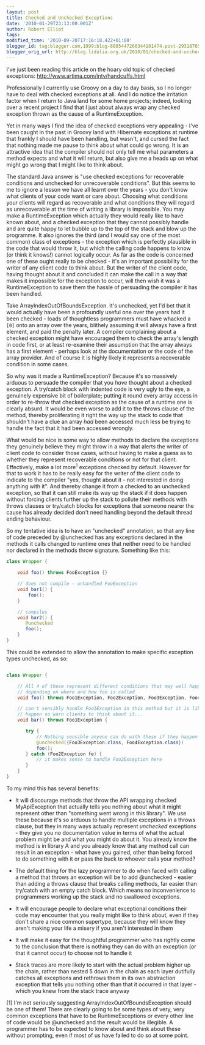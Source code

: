 ```yaml
---
layout: post
title: Checked and Unchecked Exceptions
date: '2010-01-29T23:13:00.001Z'
author: Robert Elliot
tags:
modified_time: '2010-09-20T17:16:18.422+01:00'
blogger_id: tag:blogger.com,1999:blog-8805447266344101474.post-2931876567607309453
blogger_orig_url: http://blog.lidalia.org.uk/2010/01/checked-and-unchecked-exceptions.html
---
```


I've just been reading this article on the hoary old topic of checked
exceptions: http://www.artima.com/intv/handcuffs.html

Professionally I currently use Groovy on a day to day basis, so I no longer have
to deal with checked exceptions at all. And I do notice the irritation factor
when I return to Java land for some home projects; indeed, looking over a recent
project I find that I just about always wrap any checked exception thrown as the
cause of a RuntimeException.

Yet in many ways I find the idea of checked exceptions very appealing - I've
been caught in the past in Groovy land with Hibernate exceptions at runtime that
frankly I should have been handling, but wasn't, and cursed the fact that
nothing made me pause to think about what could go wrong. It is an attractive
idea that the compiler should not only tell me what parameters a method expects
and what it will return, but also give me a heads up on what might go wrong that
I might like to think about.

The standard Java answer is "use checked exceptions for recoverable conditions
and unchecked for unrecoverable conditions". But this seems to me to ignore a
lesson we have all learnt over the years - you don't know what clients of your
code want or care about. Choosing what conditions your clients will regard as
recoverable and what conditions they will regard as unrecoverable at the time of
writing a library is impossible. You may make a RuntimeException which actually
they would really like to have known about, and a checked exception that they
cannot possibly handle and are quite happy to let bubble up to the top of the
stack and blow up the programme. It also ignores the third (and I would say one
of the most common) class of exceptions - the exception which is perfectly
plausible in the code that would throw it, but which the calling code happens to
know (or think it knows!) cannot logically occur. As far as the code is
concerned one of these ought really to be checked - it's an important
possibility for the writer of any client code to think about. But the writer of
the client code, having thought about it and concluded it can make the call in a
way that makes it impossible for the exception to occur, will then wish it was a
RuntimeException to save them the hassle of persuading the compiler it has been
handled.

Take ArrayIndexOutOfBoundsException. It's unchecked, yet I'd bet that it would
actually have been a profoundly useful one over the years had it been checked -
loads of thoughtless programmers must have whacked a `[0]` onto an array over
the years, blithely assuming it will always have a first element, and paid the
penalty later. A compiler complaining about a checked exception might have
encouraged them to check the array's length in code first, or at least
re-examine their assumption that the array always has a first element - perhaps
look at the documentation or the code of the array provider. And of course it is
highly likely it represents a recoverable condition in some cases.

So why was it made a RuntimeException? Because it's so massively arduous to
persuade the compiler that you _have_ thought about a checked exception. A
try/catch block with indented code is very ugly to the eye, a genuinely
expensive bit of boilerplate; putting it round every array access in order to
re-throw that checked exception as the cause of a runtime one is clearly absurd.
It would be even worse to add it to the throws clause of the method, thereby
proliferating it right the way up the stack to code that shouldn't have a clue
an array _had_ been accessed much less be trying to handle the fact that it
had been accessed wrongly.

What would be nice is some way to allow methods to declare the exceptions they
genuinely believe they might throw in a way that alerts the writer of client
code to consider those cases, without having to make a guess as to whether they
represent recoverable conditions or not for that client. Effectively, make a lot
more<sup>1</sup> exceptions checked by default. However for that to work it
has to be
really easy for the writer of the client code to indicate to the compiler "yes,
thought about it - not interested in doing anything with it". And thereby change
it from a checked to an unchecked exception, so that it can still make its way
up the stack if it does happen without forcing clients further up the stack to
pollute their methods with throws clauses or try/catch blocks for exceptions
that someone nearer the cause has already decided don't need handling beyond the
default thread ending behaviour.

So my tentative idea is to have an "unchecked" annotation, so that any line of
code preceded by @unchecked has any exceptions declared in the methods it calls
changed to runtime ones that neither need to be handled nor declared in the
methods throw signature. Something like this:
```java
class Wrapper {

    void foo() throws FooException {}

    // does not compile - unhandled FooException
    void bar1() {
        foo();
    }

    // compiles
    void bar2() {
       @unchecked
       foo();
    }
}
```

This could be extended to allow the annotation to make specific exception types
unchecked, as so:
```java

class Wrapper {

    // All 4 of these represent different conditions that may well happen
    // depending on where and how foo is called
    void foo() throws Foo1Exception, Foo2Exception, Foo3Exception, Foo4Exception {}

    // can't sensibly handle Foo1Exception in this method but it is likely to
    // happen so warn clients to think about it...
    void bar() throws Foo1Exception {

       try {
           // Nothing sensible anyone can do with these if they happen
           @unchecked({Foo3Exception.class, Foo4Exception.class})
           foo();
       } catch (Foo2Exception fe) {
           // it makes sense to handle Foo2Exception here
       }
    }
}
```

To my mind this has several benefits:
* It will discourage methods that throw the API wrapping checked MyApiException
  that actually tells you nothing about what it might represent other than
  "something went wrong in this library". We use these because it's so
  arduous to handle multiple exceptions in a throws clause, but they in many
  ways actually represent _unchecked_ exceptions - they give you no
  documentation value in terms of what the actual problem might be and what you
  might do about it. You already know the method is in library A and you already
  know that any method call can result in an exception - what have you gained,
  other than being forced to do something with it or pass the buck to whoever
  calls your method?

* The default thing for the lazy programmer to do when faced with calling a
  method that throws an exception will be to add @unchecked - easier than
  adding a throws clause that breaks calling methods, far easier than
  try/catch with an empty catch block. Which means no inconvenience to
  programmers working up the stack and no swallowed exceptions.

* It will encourage people to declare what exceptional conditions their code
  may encounter that you really might like to think about, even if they don't
  share a nice common supertype, because they will know they aren't making
  your life a misery if you aren't interested in them
* It will make it easy for the thoughtful programmer who has rightly come to
  the conclusion that there is nothing they can do with an exception (or that
  it cannot occur) to choose not to handle it
* Stack traces are more likely to start with the actual problem higher up the
  chain, rather than nested 5 down in the chain as each layer dutifully
  catches all exceptions and rethrows them in its own abstraction exception
  that tells you nothing other than that it occurred in that layer - which you
  knew from the stack trace anyway

[1] I'm not seriously suggesting ArrayIndexOutOfBoundsException should be
one of them! There are clearly going to be some types of very, very common
exceptions that have to be RuntimeExceptions or every other line of code
would be @unchecked and the result would be illegible. A programmer has to be
expected to know about and think about these without prompting, even if most
of us have failed to do so at some point.
